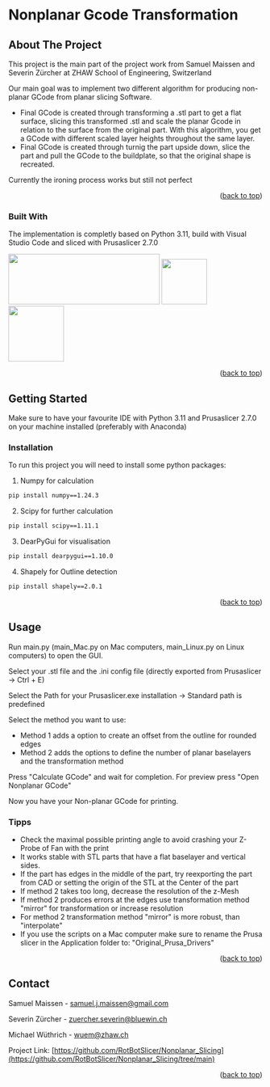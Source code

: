 <a name="readme-top"></a>

# Nonplanar Gcode Transformation


<!-- ABOUT THE PROJECT -->
## About The Project


This project is the main part of the project work from Samuel Maissen and Severin Zürcher at ZHAW School of Engineering, Switzerland

Our main goal was to implement two different algorithm for producing non-planar GCode from planar slicing Software.
* Final GCode is created through transforming a .stl part to get a flat surface, slicing this transformed .stl and scale the planar Gcode in relation to the surface from the original part. With this algorithm, you get a GCode with different scaled layer heights throughout the same layer.
* Final GCode is created through turnig the part upside down, slice the part and pull the GCode to the buildplate, so that the original shape is recreated. 

Currently the ironing process works but still not perfect

<p align="right">(<a href="#readme-top">back to top</a>)</p>



### Built With

The implementation is completly based on Python 3.11, build with Visual Studio Code and sliced with Prusaslicer 2.7.0

<img src="https://upload.wikimedia.org/wikipedia/commons/thumb/f/f8/Python_logo_and_wordmark.svg/2560px-Python_logo_and_wordmark.svg.png" width="300" height="100">   <img src="https://code.visualstudio.com/assets/images/code-stable.png" width="90" height="90">    <img src="https://help.prusa3d.com/wp-content/uploads/PSlogo-1.jpg" width="110" height="110">
<p align="right">(<a href="#readme-top">back to top</a>)</p>



<!-- GETTING STARTED -->
## Getting Started

Make sure to have your favourite IDE with Python 3.11 and Prusaslicer 2.7.0 on your machine installed (preferably with Anaconda)


### Installation

To run this project you will need to install some python packages:
1. Numpy for calculation
```sh
pip install numpy==1.24.3
```
2. Scipy for further calculation
```sh
pip install scipy==1.11.1
```
3. DearPyGui for visualisation
```sh
pip install dearpygui==1.10.0
```
4. Shapely for Outline detection
```sh
pip install shapely==2.0.1
  ```

<p align="right">(<a href="#readme-top">back to top</a>)</p>



<!-- USAGE EXAMPLES -->
## Usage

Run main.py (main_Mac.py on Mac computers, main_Linux.py on Linux computers) to open the GUI. 

Select your .stl file and the .ini config file (directly exported from Prusaslicer -> Ctrl + E)

Select the Path for your Prusaslicer.exe installation -> Standard path is predefined

Select the method you want to use:
* Method 1 adds a option to create an offset from the outline for rounded edges
* Method 2 adds the options to define the number of planar baselayers and the transformation method

Press "Calculate GCode" and wait for completion. For preview press "Open Nonplanar GCode"

Now you have your Non-planar GCode for printing.

### Tipps
* Check the maximal possible printing angle to avoid crashing your Z-Probe of Fan with the print
* It works stable with STL parts that have a flat baselayer and vertical sides.
* If the part has edges in the middle of the part, try reexporting the part from CAD or setting the origin of the STL at the Center of the part
* If method 2 takes too long, decrease the resolution of the z-Mesh
* If method 2 produces errors at the edges use transformation method "mirror" for transformation or increase resolution
* For method 2 transformation method "mirror" is more robust, than "interpolate"
* If you use the scripts on a Mac computer make sure to rename the Prusa slicer in the Application folder to: "Original_Prusa_Drivers"

<p align="right">(<a href="#readme-top">back to top</a>)</p>



<!-- CONTACT -->
## Contact

Samuel Maissen  - samuel.j.maissen@gmail.com

Severin Zürcher - zuercher.severin@bluewin.ch

Michael Wüthrich - wuem@zhaw.ch

Project Link: [https://github.com/RotBotSlicer/Nonplanar_Slicing](https://github.com/RotBotSlicer/Nonplanar_Slicing/tree/main)

<p align="right">(<a href="#readme-top">back to top</a>)</p>
